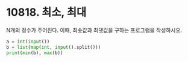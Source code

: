 # 10818. 최소, 최대

N개의 정수가 주어진다. 이때, 최솟값과 최댓값을 구하는 프로그램을 작성하시오.

```python
a = int(input())
b = list(map(int, input().split()))
print(min(b), max(b))
```